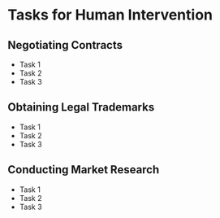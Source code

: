 # Tasks for Human Intervention

## Negotiating Contracts
- Task 1
- Task 2
- Task 3

## Obtaining Legal Trademarks
- Task 1
- Task 2
- Task 3

## Conducting Market Research
- Task 1
- Task 2
- Task 3

